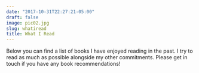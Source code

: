 ```yaml
---
date: "2017-10-31T22:27:21-05:00"
draft: false
image: pic02.jpg
slug: whatiread
title: What I Read
---
```


Below you can find a list of books I have enjoyed reading in the past. I try to read as much as possible alongside my other commitments. Please get in touch if you have any book recommendations!